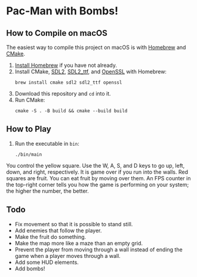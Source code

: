 # Pac-Man with Bombs!

## How to Compile on macOS
The easiest way to compile this project on macOS is with [Homebrew] and [CMake].

1. [Install Homebrew] if you have not already.
1. Install CMake, [SDL2], [SDL2_ttf], and [OpenSSL] with Homebrew:
   ```
   brew install cmake sdl2 sdl2_ttf openssl
   ```
1. Download this repository and `cd` into it.
1. Run CMake:
   ```
   cmake -S . -B build && cmake --build build
   ```

## How to Play
1. Run the executable in `bin`:
   ```
   ./bin/main
   ```

You control the yellow square. Use the W, A, S, and D keys to go up, left, down, and right, respectively. It is game over if you run into the walls. Red squares are fruit. You can eat fruit by moving over them. An FPS counter in the top-right corner tells you how the game is performing on your system; the higher the number, the better.

## Todo
- Fix movement so that it is possible to stand still.
- Add enemies that follow the player.
- Make the fruit do something.
- Make the map more like a maze than an empty grid.
- Prevent the player from moving through a wall instead of ending the game when a player moves through a wall.
- Add some HUD elements.
- Add bombs!

[CMake]: https://cmake.org/
[Homebrew]: https://brew.sh/
[Install Homebrew]: https://docs.brew.sh/Installation
[SDL2]: https://github.com/libsdl-org/SDL/tree/SDL2
[SDL2_ttf]: https://github.com/libsdl-org/SDL_ttf/tree/SDL2
[OpenSSL]: https://github.com/openssl/openssl
